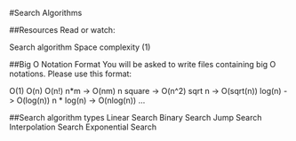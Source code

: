 #Search Algorithms

##Resources
Read or watch:

Search algorithm
Space complexity (1)

##Big O Notation Format
You will be asked to write files containing big O notations. Please use this format:

O(1)
O(n)
O(n!)
n*m -> O(nm)
n square -> O(n^2)
sqrt n -> O(sqrt(n))
log(n) -> O(log(n))
n * log(n) -> O(nlog(n))
…

##Search algorithm types
Linear Search
Binary Search
Jump Search
Interpolation Search
Exponential Search
